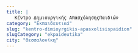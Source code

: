 ```yaml
---
title: |
   Κέντρο Δημιουργικής ΑπασχόλησηςΠαιδιών
category: "Εκπαιδευτικά"
slug: "kentro-dimioyrgikis-apasxolisispaidion"
slugCategory: "ekpaideutika"
city: "Θεσσαλονίκη"
---
```


